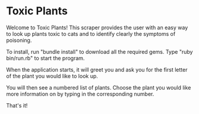 # Toxic Plants

Welcome to Toxic Plants! This scraper provides the user with an easy way to look up plants toxic to cats and to identify clearly the symptoms of poisoning.

To install, run "bundle install" to download all the required gems. Type "ruby bin/run.rb" to start the program.

When the application starts, it will greet you and ask you for the first letter of the plant you would like to look up.

You will then see a numbered list of plants. Choose the plant you would like more information on by typing in the corresponding number.

That's it!

